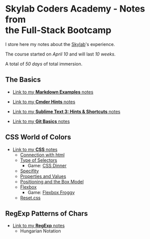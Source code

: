 # Skylab Coders Academy - Notes from <br> the Full-Stack Bootcamp

I store here my notes about the [Skylab](http://www.skylabcoders.com/es)'s experience.

The course started on _April 10_ and will last _10 weeks_.

A total of _50 days_ of total immersion.

## The Basics

- [Link to my **Markdown Examples** notes](markdown_notes.md) 

- [Link to my **Cmder Hints** notes](cmder_notes.md)

- [Link to my **Sublime Text 3: Hints & Shortcuts** notes](sublime_notes.md)

- [Link to my **Git Basics** notes](git_notes.md)

## CSS World of Colors

- [Link to my **CSS** notes](css_notes.md)
    + [Connection with html](https://github.com/misan7/bootcamp_notes/blob/master/css_notes.md#connection-with-html)
    + [Type of Selectors](https://github.com/misan7/bootcamp_notes/blob/master/css_notes.md#type-of-selectors)
        * Game: [CSS Dinner](http://flukeout.github.io/)
    + [Specifity](https://github.com/misan7/bootcamp_notes/blob/master/css_notes.md#specifity)
    + [Properties and Values](https://github.com/misan7/bootcamp_notes/blob/master/css_notes.md#properties-and-values)
    + [Positioning and the Box Model](https://github.com/misan7/bootcamp_notes/blob/master/css_notes.md#positioning-and-the-box-model)
    + [Flexbox](https://github.com/misan7/bootcamp_notes/blob/master/css_notes.md#flexbox)
        * Game: [Flexbox Froggy](http://flexboxfroggy.com/)
    + [Reset.css](https://github.com/misan7/bootcamp_notes/blob/master/css_notes.md#resetcss)

## RegExp Patterns of Chars

- [Link to my **RegExp** notes](regexp_notes.md)
    + Hungarian Notation